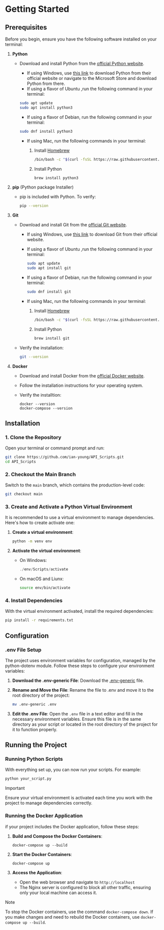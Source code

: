 # Getting Started

## Prerequisites

Before you begin, ensure you have the following software installed on your terminal:

1. **Python**
    - Download and install Python from the [official Python website](https://www.python.org/downloads/).
        - If using Windows, use [this link](https://www.python.org/downloads/windows/) to download Python from their official website or navigate to the Microsoft Store and download Python from there.
        - If using a flavor of Ubuntu ,run the following command in your terminal:

        ```sh
        sudo apt update
        sudo apt install python3
        ```

        - If using a flavor of Debian, run the following command in your terminal:

        ```sh
        sudo dnf install python3
        ```

        - If using Mac, run the following commands in your terminal:
            1. Install [Homebrew](https://brew.sh/)

                ```sh
                /bin/bash -c "$(curl -fsSL https://raw.githubusercontent.com/Homebrew/install/HEAD/install.sh)"
                ```

            2. Install Python

                ```sh
                brew install python3
                ```

2. **pip** (Python package Installer)
    - pip is included with Python. To verify:

        ```sh
        pip --version
        ```

3. **Git**
    - Download and install Git from the [official Git website](https://git-scm.com/downloads).
        - If using Windows, use [this link](https://git-scm.com/download/win) to download Git from their official website.
        - If using a flavor of Ubuntu ,run the following command in your terminal:

            ```sh
            sudo apt update
            sudo apt install git
            ```

        - If using a flavor of Debian, run the following command in your terminal:

            ```sh
            sudo dnf install git
            ```

        - If using Mac, run the following commands in your terminal:
            1. Install [Homebrew](https://brew.sh/)

                ```sh
                /bin/bash -c "$(curl -fsSL https://raw.githubusercontent.com/Homebrew/install/HEAD/install.sh)"
                ```

            2. Install Python

                ```sh
                brew install git
                ```

    - Verify the installation:

        ```sh
        git --version
        ```

4. **Docker**
    - Download and install Docker from the [official Docker website](https://www.docker.com/products/docker-desktop/).
    - Follow the installation instructions for your operating system.
    - Verify the installtion:

        ```fish
        docker --version
        docker-compose --version
        ```

## Installation

### 1. Clone the Repository

Open your terminal or command prompt and run:

```sh
git clone https://github.com/ian-young/API_Scripts.git
cd API_Scripts
```

### 2. Checkout the Main Branch

Switch to the `main` branch, which contains the production-level code:

```sh
git checkout main
```

### 3. Create and Activate a Python Virtual Environment

It is recommended to use a virtual environment to manage dependencies. Here's how to create activate one:

1. **Create a virtual environment**:

    ```sh
    python -m venv env
    ```

2. **Activate the virtual environment**:
    - On Windows:

        ```powershell
        ./env/Scripts/activate
        ```

    - On macOS and Liunx:

        ```sh
        source env/bin/activate
        ```

### 4. Install Dependencies

With the virtual environment activated, install the required dependencies:

```sh
pip install -r requirements.txt
```

## Configuration

### .env File Setup

The project uses environment variables for configuration, managed by the python-dotenv module. Follow these steps to configure your environment variables:

1. **Download the .env-generic File**:
    Download the [.env-generic](https://github.com/ian-young/API_Scripts/raw/main/.env-generic) file.

2. **Rename and Move the File**:
    Rename the file to .env and move it to the root directory of the project:

    ```sh
    mv .env-generic .env
    ```

3. **Edit the .env File**:
Open the `.env` file in a text editor and fill in the necessary environment variables. Ensure this file is in the same directory as your script or located in the root directory of the project for it to function properly.

## Running the Project

### Running Python Scripts

With everything set up, you can now run your scripts. For example:

```sh
python your_script.py
```

>[!IMPORTANT]
>Ensure your virtual environment is activated each time you work with the project to manage dependencies correctly.

### Running the Docker Application

if your project includes the Docker application, follow these steps:

1. **Build and Compose the Docker Containers**:

    ```fish
    docker-compose up --build
    ```

2. **Start the Docker Containers**:

    ```fish
    docker-compose up
    ```

3. **Access the Application**:
    - Open the web browser and navigate to `http://localhost`
    - The Nginx server is configured to block all other traffic, ensuring only your local machine can access it.

> [!NOTE]
> To stop the Docker containers, use the command `docker-compose down`. If you make changes and need to rebuild the Docker containers, use `docker-compose up --build`.
